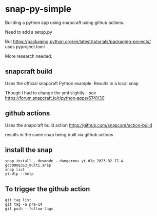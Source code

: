 # snap-py-simple

Building a python app using snapcraft using github actions.

Need to add a setup.py

But https://packaging.python.org/en/latest/tutorials/packaging-projects/ uses pyproject.toml

More research needed.

## snapcraft build

Uses the official snapcraft Python example.
Results in a local snap

Though I had to change the yml slightly - see https://forum.snapcraft.io/t/python-apps/6741/30 

## github actions

Uses the snapcraft build action
https://github.com/snapcore/action-build

results in the same snap being built via github actions

## install the snap

	snap install --devmode --dangerous yt-dlp_2023.02.17-4-gcc0908363_multi.snap
	snap list
	yt-dlp --help

## To trigger the github action

	git tag list
	git tag -a pre-14
	git push --follow-tags

